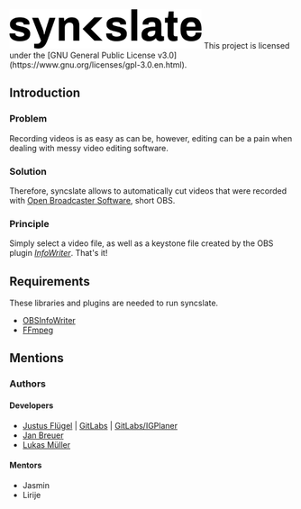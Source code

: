 <img src="logo.png" alt="Logo" height="70" >
This project is licensed under the [GNU General Public License v3.0](https://www.gnu.org/licenses/gpl-3.0.en.html).

## Introduction
### Problem
Recording videos is as easy as can be, however, editing can be a pain when dealing with messy video editing software.

### Solution
Therefore, syncslate allows to automatically cut videos that were recorded
with [Open Broadcaster Software](https://obsproject.com/), short OBS. 

### Principle
Simply select a video file, as well as a keystone file created by the OBS plugin
[*InfoWriter*](https://github.com/partouf/OBSInfoWriter). That's it!

## Requirements
These libraries and plugins are needed to run syncslate.
* [OBSInfoWriter](https://github.com/partouf/OBSInfoWriter)
* [FFmpeg](https://ffmpeg.org/) 

## Mentions
### Authors
#### Developers
* [Justus Flügel](http://github.com/technikkeller) | [GitLabs](https://gitlab.com/LarsKlette) | [GitLabs/IGPlaner](https://gitlab.com/LarsKlette/IGPLANER)
* [Jan Breuer](https://github.com/breuxi)
* [Lukas Müller](https://github.com/luki)

#### Mentors
* Jasmin
* Lirije

